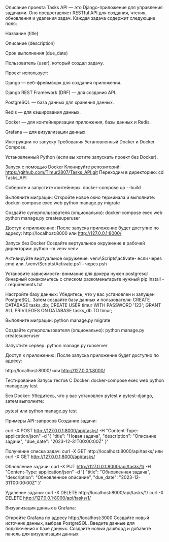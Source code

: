 Описание проекта Tasks API — это Django-приложение для управления задачами. Оно предоставляет RESTful API для создания, чтения, обновления и удаления задач. Каждая задача содержит следующие поля:

Название (title)

Описание (description)

Срок выполнения (due_date)

Пользователь (user), который создал задачу.

Проект использует:

Django — веб-фреймворк для создания приложения.

Django REST Framework (DRF) — для создания API.

PostgreSQL — база данных для хранения данных.

Redis — для кэширования данных.

Docker — для контейнеризации приложения, базы данных и Redis.

Grafana — для визуализации данных.

Инструкции по запуску Требования Установленный Docker и Docker Compose.

Установленный Python (если вы хотите запускать проект без Docker).

Запуск с помощью Docker Клонируйте репозиторий: https://github.com/Timur2807/Tasks_API.git Переходим в директорию: cd Tasks_API

Соберите и запустите контейнеры: docker-compose up --build

Выполните миграции: Откройте новое окно терминала и выполните: docker-compose exec web python manage.py migrate

Создайте суперпользователя (опционально): docker-compose exec web python manage.py createsuperuser

Доступ к приложению: После запуска приложение будет доступно по адресу: http://localhost:8000 или http://127.0.0.1:8000/

Запуск без Docker Создайте вертуальное окружение в рабочей директории: python -m venv venv

Активируйте виртуальное окружение: venv\Scripts\activate- если через cmd или .\venv\Scripts\Activate.ps1 - через psh

Установите зависимости: внимание для докера нужен postgresql бинарный ознакомьтесь с списком разкоменьтарьте нужный pip install -r requirements.txt

Настройте базу данных: Убедитесь, что у вас установлен и запущен PostgreSQL. Затем создайте базу данных и пользователя: CREATE DATABASE tasks_db; CREATE USER timur WITH PASSWORD '123'; GRANT ALL PRIVILEGES ON DATABASE tasks_db TO timur;

Выполните миграции: python manage.py migrate

Создайте суперпользователя (опционально): python manage.py createsuperuser

Запустите сервер: python manage.py runserver

Доступ к приложению: После запуска приложение будет доступно по адресу:

http://localhost:8000/ или http://127.0.0.1:8000/

Тестирование Запуск тестов С Docker: docker-compose exec web python manage.py test

Без Docker: Убедитесь, что у вас установлен pytest и pytest-django, затем выполните:

pytest или python manage.py test

Примеры API-запросов Создание задачи:

curl -X POST http://127.0.0.1:8000/api/tasks/
-H "Content-Type: application/json"
-d '{ "title": "Новая задача", "description": "Описание задачи", "due_date": "2023-12-31T00:00:00Z" }'

Получение списка задач: curl -X GET http://localhost:8000/api/tasks/ или curl -X GET http://127.0.0.1:8000/api/tasks/

Обновление задачи: curl -X PUT http://127.0.0.1:8000/api/tasks/1/
-H "Content-Type: application/json"
-d '{ "title": "Обновленная задача", "description": "Обновленное описание", "due_date": "2023-12-31T00:00:00Z" }'

Удаление задачи: curl -X DELETE http://localhost:8000/api/tasks/1/ curl -X DELETE http://127.0.0.1:8000/api/tasks/1/

Визуализация данных в Grafana:

Откройте Grafana по адресу http://localhost:3000
Создайте новый источник данных, выбрав PostgreSQL.
Введите данные для подключения к базе данных.
Создайте новый дашборд и добавьте панель для визуализации данных.
